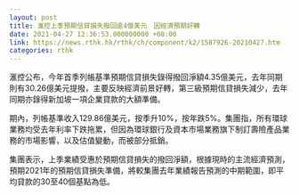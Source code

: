 ```yaml
---
layout: post
title: 滙控上季預期信貸損失撥回逾4億美元　因經濟預期好轉
date: 2021-04-27 12:36:53.000000000 +08:00
link: https://news.rthk.hk/rthk/ch/component/k2/1587926-20210427.htm
categories: rthk
---
```


滙控公布，今年首季列帳基準預期信貸損失錄得撥回淨額4.35億美元，去年同期則有30.26億美元提撥，主要反映經濟前景好轉，第三級預期信貸損失減少，去年同期亦錄得新加坡一項企業貸款的大額準備。

期內，列帳基準收入129.86億美元，按季升10%，按年跌5%。集團指，所有環球業務均受去年利率下跌拖累，但因為環球銀行及資本市場業務旗下制訂壽險產品業務的市場影響，以及估值變動，而被部分抵銷。

集團表示，上季業績受惠於預期信貸損失的撥回淨額，根據現時的主流經濟預測，預期2021年的預期信貸損失準備，將較集團去年業績報告預測的中期範圍，即平均貸款的30至40個基點為低。
